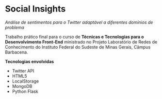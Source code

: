 # Social Insights

_Análise de sentimentos para o Twitter adaptável a diferentes domínios de problema_

Trabalho prático final para o curso de __Técnicas e Tecnologias para o Desenvolvimento Front-End__ ministrado no Projeto Laboratório de Redes de Conhecimento do Instituto Federal do Sudeste de Minas Gerais, Câmpus Barbacena.

__Tecnologias envolvidas__
- Twitter API
- HTML5
- LocalStorage
- MongoDB
- Python Flask
